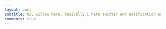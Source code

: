 ```yaml
---
layout: post
subtitle: hi, willow here, basically i hate twitter and notification addicted social media so here we are. here i am. a funny little github page. hi, willow here, basically i hate twitter and notification addicted social media so here we are. here i am. a funny little github page.
comments: true
---
```

